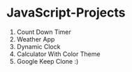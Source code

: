 # JavaScript-Projects

1. Count Down Timer
2. Weather App
3. Dynamic Clock
4. Calculator With Color Theme
5. Google Keep Clone :)

